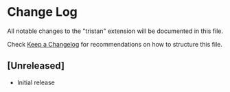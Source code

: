 # Change Log

All notable changes to the "tristan" extension will be documented in this file.

Check [Keep a Changelog](http://keepachangelog.com/) for recommendations on how to structure this file.

## [Unreleased]

- Initial release
